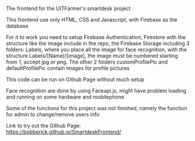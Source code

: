 The frontend for the UITFarmer's smartdesk project

This frontend use only HTML, CSS and Javascript, with Firebase as the database

For it to work you need to setup Firebase Authentication, Firestore with the structure like the image include in the repo, the Firebase Storage including 3 folders: Labels, where you place all the image for face recognition, with the structure Labels/[Name]/[image], the image must be numbered starting from 1, accept jpg or png. The other 2 folders customProfilePic and defaultProfilePic contain images for profile pictures


This code can be run on Github Page without much setup

Face recognition are done by using Faceapi.js, might have problem loading and running on some hardware and mobilephone

Some of the functions for this project was not finished, namely the function for admin to change/remove users info

Link to try out the Github Page: https://bobberick.github.io/SmartdeskFrontend/